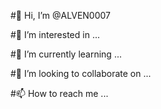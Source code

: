 
#👋 Hi, I’m @ALVEN0007

#👀 I’m interested in ...

#🌱 I’m currently learning ...

#💞️ I’m looking to collaborate on ...

#📫 How to reach me ...
